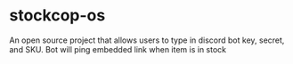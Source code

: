 # stockcop-os
An open source project that allows users to type in discord bot key, secret, and SKU. Bot will ping embedded link when item is in stock

